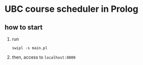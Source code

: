 # UBC course scheduler in Prolog

## how to start
1. run

    ```swipl -s main.pl ```
2. then, access to `localhost:8000`

